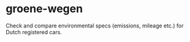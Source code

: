 # groene-wegen
Check and compare environmental specs (emissions, mileage etc.) for Dutch registered cars.
